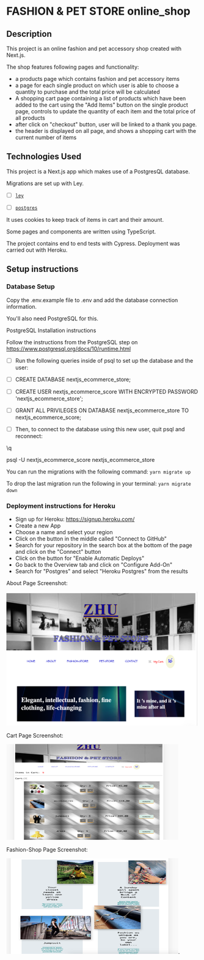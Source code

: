 <!-- Create a readme with:
title
description
all technologies used
1 or 2 screenshots
setup instructions
deployment instructions -->

# FASHION & PET STORE online_shop

## Description

This project is an online fashion and pet accessory shop created with Next.js.

The shop features following pages and functionality:

- a products page which contains fashion and pet accessory items
- a page for each single product on which user is able to choose a quantity to purchase and the total price will be calculated
- A shopping cart page containing a list of products which have been added to the cart using the "Add Items" button on the single product page, controls to update the quantity of each item and the total price of all products
- after click on "checkout" button, user will be linked to a thank you page.
- the header is displayed on all page, and shows a shopping cart with the current number of items

## Technologies Used

This project is a Next.js app which makes use of a PostgresQL database.

Migrations are set up with Ley.

- [ ] [`ley`](https://github.com/lukeed/ley)

- [ ] [`postgres`](https://www.npmjs.com/package/postgres)

It uses cookies to keep track of items in cart and their amount.

Some pages and components are written using TypeScript.

The project contains end to end tests with Cypress. Deployment was carried out with Heroku.

## Setup instructions

### Database Setup

Copy the .env.example file to .env and add the database connection information.

You'll also need PostgreSQL for this.

PostgreSQL Installation instructions

Follow the instructions from the PostgreSQL step on https://www.postgresql.org/docs/10/runtime.html

- [ ] Run the following queries inside of psql to set up the database and the user:

- [ ] CREATE DATABASE nextjs_ecommerce_store;

- [ ] CREATE USER nextjs_ecommerce_score WITH ENCRYPTED PASSWORD 'nextjs_ecommerce_store';

- [ ] GRANT ALL PRIVILEGES ON DATABASE nextjs_ecommerce_store TO nextjs_ecommerce_score;

- [ ] Then, to connect to the database using this new user, quit psql and reconnect:

\q

psql -U nextjs_ecommerce_score nextjs_ecommerce_store

You can run the migrations with the following command:
`yarn migrate up`

To drop the last migration run the following in your terminal:
`yarn migrate down`

### Deployment instructions for Heroku

- Sign up for Heroku: https://signup.heroku.com/
- Create a new App
- Choose a name and select your region
- Click on the button in the middle called "Connect to GitHub"
- Search for your repository in the search box at the bottom of the page and click on the "Connect" button
- Click on the button for "Enable Automatic Deploys"
- Go back to the Overview tab and click on "Configure Add-On"
- Search for "Postgres" and select "Heroku Postgres" from the results

About Page Screenshot:

<img src="/public/screenshot.png" width="500" height="350">

Cart Page Screenshot:

<img src="/public/cart.png" width="450" height="250">

Fashion-Shop Page Screenshot:

<img src="/public/shopScreenshot.png" width="450" height="250">.

